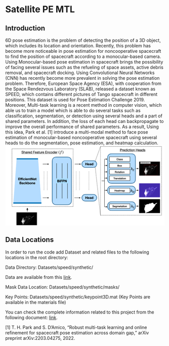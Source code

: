 # Satellite PE MTL



## Introduction

6D pose estimation is the problem of detecting the position of a 3D object, which includes its location and orientation. Recently, this problem has become more noticeable in pose estimation for noncooperative spacecraft to find the position of spacecraft according to a monocular-based camera. Using Monocular-based pose estimation in spacecraft brings the possibility of facing several issues such as the refueling of space assets, active debris removal, and spacecraft docking.
Using Convolutional Neural Networks (CNN) has recently become more prevalent in solving the pose estimation problem. Therefore, European Space Agency (ESA), with cooperation from the Space Rendezvous Laboratory (SLAB), released a dataset known as SPEED, which contains different pictures of Tango spacecraft in different positions. This dataset is used for Pose Estimation Challenge 2019.
Moreover, Multi-task learning is a recent method in computer vision, which able us to train a model which is able to do several tasks such as classification, segmentation, or detection using several heads and a part of shared parameters. In addition, the loss of each head can backpropagate to improve the overall performance of shared parameters. As a result, Using this idea, Park et al. [1] introduce a multi-modal method to face pose estimation of monocular-based noncooperative spacecraft using several heads to do the segmentation, pose estimation, and heatmap calculation.
![alt text](materials/arch.png)


## Data Locations
In order to run the code add Dataset and related files to the following locations in the root directory:

Data Directory: Datasets/speed/synthetic/

Data are available from this [link](https://zenodo.org/record/6327547#.Yxn6iHbP23A).

Mask Data Location: Datasets/speed/synthetic/masks/ 

Key Points: Datasets/speed/synthetic/keypoint3D.mat
(Key Points are available in the materials file)

You can check the complete information related to this project from the following document: [link](https://drive.google.com/file/d/1ECqlb9-cyH2UHYbXarhBRWd2yD_CAqit/view?usp=sharing).

[1] T. H. Park and S. D’Amico, “Robust multi-task learning and online refinement for spacecraft pose estimation across domain gap,” arXiv preprint arXiv:2203.04275, 2022.

